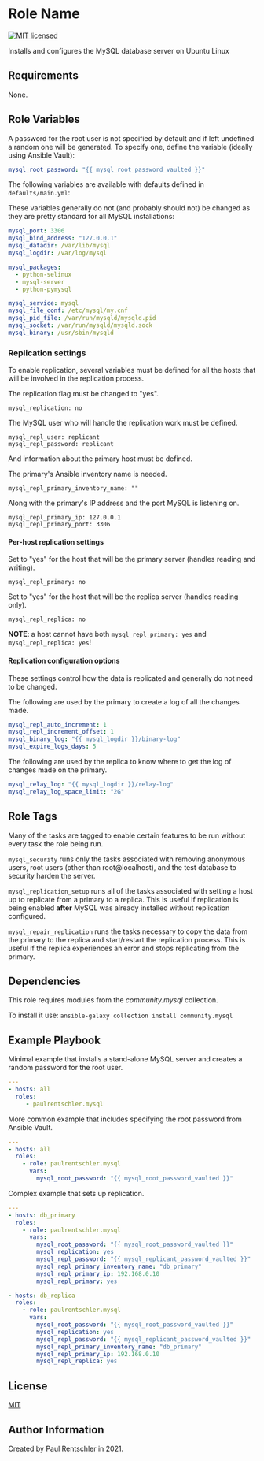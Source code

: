 Role Name
=========

[![MIT licensed][mit-badge]][mit-link]

Installs and configures the MySQL database server on Ubuntu Linux


Requirements
------------

None.


Role Variables
--------------

A password for the root user is not specified by default and if left undefined a random one will be generated. To specify one, define the variable (ideally using Ansible Vault):

```yaml
mysql_root_password: "{{ mysql_root_password_vaulted }}"
```


The following variables are available with defaults defined in `defaults/main.yml`:

These variables generally do not (and probably should not) be changed as they are pretty standard for all MySQL installations:

```yaml
mysql_port: 3306
mysql_bind_address: "127.0.0.1"
mysql_datadir: /var/lib/mysql
mysql_logdir: /var/log/mysql

mysql_packages:
  - python-selinux
  - mysql-server
  - python-pymysql

mysql_service: mysql
mysql_file_conf: /etc/mysql/my.cnf
mysql_pid_file: /var/run/mysqld/mysqld.pid
mysql_socket: /var/run/mysqld/mysqld.sock
mysql_binary: /usr/sbin/mysqld
```


### Replication settings

To enable replication, several variables must be defined for all the hosts that will be involved in the replication process.

The replication flag must be changed to "yes".

    mysql_replication: no

The MySQL user who will handle the replication work must be defined.

    mysql_repl_user: replicant
    mysql_repl_password: replicant


And information about the primary host must be defined.

The primary's Ansible inventory name is needed.

    mysql_repl_primary_inventory_name: ""

Along with the primary's IP address and the port MySQL is listening on.

    mysql_repl_primary_ip: 127.0.0.1
    mysql_repl_primary_port: 3306


#### Per-host replication settings

Set to "yes" for the host that will be the primary server (handles reading and writing).

    mysql_repl_primary: no

Set to "yes" for the host that will be the replica server (handles reading only).

    mysql_repl_replica: no

**NOTE**: a host cannot have both `mysql_repl_primary: yes` and `mysql_repl_replica: yes`!


#### Replication configuration options

These settings control how the data is replicated and generally do not need to be changed.

The following are used by the primary to create a log of all the changes made.

```yaml
mysql_repl_auto_increment: 1
mysql_repl_increment_offset: 1
mysql_binary_log: "{{ mysql_logdir }}/binary-log"
mysql_expire_logs_days: 5
```

The following are used by the replica to know where to get the log of changes made on the primary.

```yaml
mysql_relay_log: "{{ mysql_logdir }}/relay-log"
mysql_relay_log_space_limit: "2G"
```


Role Tags
---------

Many of the tasks are tagged to enable certain features to be run without every task the role being run.

`mysql_security` runs only the tasks associated with removing anonymous users, root users (other than root@localhost), and the test database to security harden the server.

`mysql_replication_setup` runs all of the tasks associated with setting a host up to replicate from a primary to a replica. This is useful if replication is being enabled **after** MySQL was already installed without replication configured.

`mysql_repair_replication` runs the tasks necessary to copy the data from the primary to the replica and start/restart the replication process. This is useful if the replica experiences an error and stops replicating from the primary.


Dependencies
------------

This role requires modules from the *community.mysql* collection.

To install it use: `ansible-galaxy collection install community.mysql`


Example Playbook
----------------

Minimal example that installs a stand-alone MySQL server and creates a random password for the root user.

```yaml
---
- hosts: all
  roles:
     - paulrentschler.mysql
```

More common example that includes specifying the root password from Ansible Vault.

```yaml
---
- hosts: all
  roles:
    - role: paulrentschler.mysql
      vars:
        mysql_root_password: "{{ mysql_root_password_vaulted }}"
```

Complex example that sets up replication.

```yaml
---
- hosts: db_primary
  roles:
    - role: paulrentschler.mysql
      vars:
        mysql_root_password: "{{ mysql_root_password_vaulted }}"
        mysql_replication: yes
        mysql_repl_password: "{{ mysql_replicant_password_vaulted }}"
        mysql_repl_primary_inventory_name: "db_primary"
        mysql_repl_primary_ip: 192.168.0.10
        mysql_repl_primary: yes

- hosts: db_replica
  roles:
    - role: paulrentschler.mysql
      vars:
        mysql_root_password: "{{ mysql_root_password_vaulted }}"
        mysql_replication: yes
        mysql_repl_password: "{{ mysql_replicant_password_vaulted }}"
        mysql_repl_primary_inventory_name: "db_primary"
        mysql_repl_primary_ip: 192.168.0.10
        mysql_repl_replica: yes
```


License
-------

[MIT][mit-link]


Author Information
------------------

Created by Paul Rentschler in 2021.


[mit-badge]: https://img.shields.io/badge/license-MIT-blue.svg
[mit-link]: https://github.com/paulrentschler/ansible-role-mysql/blob/master/LICENSE
